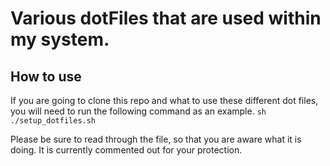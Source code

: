 # Various dotFiles that are used within my system.

## How to use
If you are going to clone this repo and what to use these different dot files, you will need to run the following command as an example. 
`sh ./setup_dotfiles.sh`

Please be sure to read through the file, so that you are aware what it is doing. It is currently commented out for your protection.


